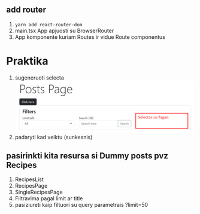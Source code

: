 ## add router

1. `yarn add react-router-dom`
2. main.tsx App apjuosti su BrowserRouter
3. App komponente kuriam Routes ir vidue Route componentus

# Praktika

1. sugeneruoti selecta ![](assets/2024-02-22-12-04-22.png)
2. padaryti kad veiktu (sunkesnis)

## pasirinkti kita resursa si Dummy posts pvz Recipes

1. RecipesList
2. RecipesPage
3. SingleRecipesPage
4. Filtravima pagal limit ar title
5. pasiziureti kaip filtuori su query parametrais ?limit=50
